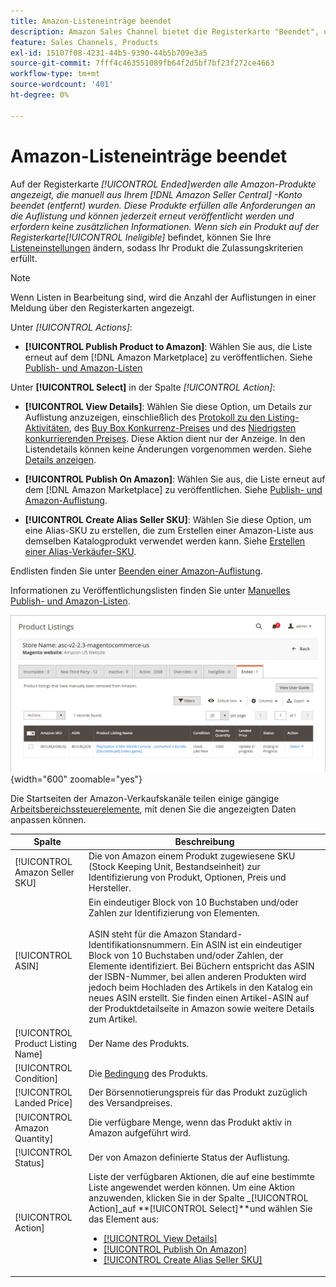 ```yaml
---
title: Amazon-Listeneinträge beendet
description: Amazon Sales Channel bietet die Registerkarte "Beendet", um beendete Amazon Marketplace-Einträge zu überprüfen, die bei Ihrer Auswahl erneut veröffentlicht werden können.
feature: Sales Channels, Products
exl-id: 15107f08-4231-44b5-9390-44b5b709e3a5
source-git-commit: 7fff4c463551089fb64f2d5bf7bf23f272ce4663
workflow-type: tm+mt
source-wordcount: '401'
ht-degree: 0%

---
```


# Amazon-Listeneinträge beendet

Auf der Registerkarte _[!UICONTROL Ended]_werden alle Amazon-Produkte angezeigt, die manuell aus Ihrem [!DNL Amazon Seller Central] -Konto beendet (entfernt) wurden. Diese Produkte erfüllen alle Anforderungen an die Auflistung und können jederzeit erneut veröffentlicht werden und erfordern keine zusätzlichen Informationen. Wenn sich ein Produkt auf der Registerkarte_[!UICONTROL Ineligible]_ befindet, können Sie Ihre [Listeneinstellungen](./listing-settings.md) ändern, sodass Ihr Produkt die Zulassungskriterien erfüllt.

>[!NOTE]
>
>Wenn Listen in Bearbeitung sind, wird die Anzahl der Auflistungen in einer Meldung über den Registerkarten angezeigt.

Unter _[!UICONTROL Actions]_:

- **[!UICONTROL Publish Product to Amazon]**: Wählen Sie aus, die Liste erneut auf dem [!DNL Amazon Marketplace] zu veröffentlichen. Siehe [Publish- und Amazon-Listen](./publish-listings-manually.md)

Unter **[!UICONTROL Select]** in der Spalte _[!UICONTROL Action]_:

- **[!UICONTROL View Details]**: Wählen Sie diese Option, um Details zur Auflistung anzuzeigen, einschließlich des [Protokoll zu den Listing-Aktivitäten](./product-listing-details.md#listing-activity-log), des [Buy Box Konkurrenz-Preises](./product-listing-details.md#buy-box-competitor-pricing) und des [Niedrigsten konkurrierenden Preises](./product-listing-details.md#lowest-competitor-pricing). Diese Aktion dient nur der Anzeige. In den Listendetails können keine Änderungen vorgenommen werden. Siehe [Details anzeigen](./product-listing-details.md).

- **[!UICONTROL Publish On Amazon]**: Wählen Sie aus, die Liste erneut auf dem [!DNL Amazon Marketplace] zu veröffentlichen. Siehe [Publish- und Amazon-Auflistung](./publish-listings-manually.md).

- **[!UICONTROL Create Alias Seller SKU]**: Wählen Sie diese Option, um eine Alias-SKU zu erstellen, die zum Erstellen einer Amazon-Liste aus demselben Katalogprodukt verwendet werden kann. Siehe [Erstellen einer Alias-Verkäufer-SKU](./create-alias-seller-sku.md).

Endlisten finden Sie unter [Beenden einer Amazon-Auflistung](./end-listings-manually.md).

Informationen zu Veröffentlichungslisten finden Sie unter [Manuelles Publish- und Amazon-Listen](./publish-listings-manually.md).

![Beendende Amazon-Listen](assets/amazon-ended-listings.png){width="600" zoomable="yes"}

Die Startseiten der Amazon-Verkaufskanäle teilen einige gängige [Arbeitsbereichssteuerelemente](./workspace-controls.md), mit denen Sie die angezeigten Daten anpassen können.

| Spalte | Beschreibung |
|-----------------------------------|------------------------------------------------------------------------------------------------------------------------------------------------------------------------------------------------------------------------------------------------------------------------------------------------------------------------------------------------------------------------------------------------------------------------------------------------------------------------------------|
| [!UICONTROL Amazon Seller SKU] | Die von Amazon einem Produkt zugewiesene SKU (Stock Keeping Unit, Bestandseinheit) zur Identifizierung von Produkt, Optionen, Preis und Hersteller. |
| [!UICONTROL ASIN] | Ein eindeutiger Block von 10 Buchstaben und/oder Zahlen zur Identifizierung von Elementen.<br><br>ASIN steht für die Amazon Standard-Identifikationsnummern. Ein ASIN ist ein eindeutiger Block von 10 Buchstaben und/oder Zahlen, der Elemente identifiziert. Bei Büchern entspricht das ASIN der ISBN-Nummer, bei allen anderen Produkten wird jedoch beim Hochladen des Artikels in den Katalog ein neues ASIN erstellt. Sie finden einen Artikel-ASIN auf der Produktdetailseite in Amazon sowie weitere Details zum Artikel. |
| [!UICONTROL Product Listing Name] | Der Name des Produkts. |
| [!UICONTROL Condition] | Die [Bedingung](./product-listing-condition.md) des Produkts. |
| [!UICONTROL Landed Price] | Der Börsennotierungspreis für das Produkt zuzüglich des Versandpreises. |
| [!UICONTROL Amazon Quantity] | Die verfügbare Menge, wenn das Produkt aktiv in Amazon aufgeführt wird. |
| [!UICONTROL Status] | Der von Amazon definierte Status der Auflistung. |
| [!UICONTROL Action] | Liste der verfügbaren Aktionen, die auf eine bestimmte Liste angewendet werden können. Um eine Aktion anzuwenden, klicken Sie in der Spalte _[!UICONTROL Action]_auf **[!UICONTROL Select]**und wählen Sie das Element aus:<ul><li>[[!UICONTROL View Details]](./product-listing-details.md)</li><li>[[!UICONTROL Publish On Amazon]](./publish-listings-manually.md)</li><li>[[!UICONTROL Create Alias Seller SKU]](./create-alias-seller-sku.md#region-specific)</li></ul> |
